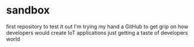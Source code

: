 # sandbox
first repository to test it out
I'm trying my hand a GitHub to get grip on how developers would create IoT applications
just getting a taste of developers world
